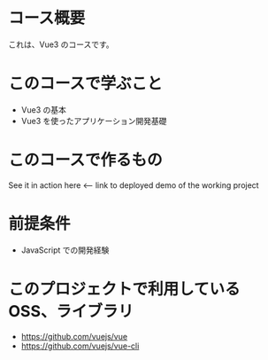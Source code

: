 # コース概要

これは、Vue3 のコースです。

# このコースで学ぶこと

- Vue3 の基本
- Vue3 を使ったアプリケーション開発基礎

# このコースで作るもの

See it in action here <-- link to deployed demo of the working project

# 前提条件

- JavaScript での開発経験

# このプロジェクトで利用している OSS、ライブラリ

- https://github.com/vuejs/vue
- https://github.com/vuejs/vue-cli